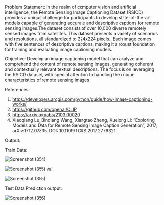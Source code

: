  Problem Statement:
 In the realm of computer vision and artificial intelligence, the Remote Sensing Image Captioning Dataset (RSICD) provides a unique challenge for participants to develop state-of-the-art models capable of generating accurate and descriptive captions for remote sensing images.The dataset consists of over 10,000 diverse remotely sensed images from satellites. This dataset presents a variety of scenarios and resolutions, all standardized to 224x224 pixels.. Each image comes with five sentences of descriptive captions, making it a robust foundation for training and evaluating image captioning models.
 
 
 Objective:
 Develop an image captioning model that can analyze and comprehend the content of remote sensing images, generating coherent and contextually relevant textual descriptions. The focus is on leveraging the RSICD dataset, with special attention to handling the unique characteristics of remote sensing images

 References:
 1. https://developers.arcgis.com/python/guide/how-image-captioning-works/
 2. https://github.com/openai/CLIP
 3. https://arxiv.org/abs/2103.00020
 4. Xiaoqiang Lu, Binqiang Wang, Xiangtao Zheng, Xuelong Li: “Exploring Models and Data for Remote Sensing Image Caption Generation”, 2017; arXiv:1712.07835. DOI: 10.1109/TGRS.2017.2776321.


Output:

Train Data:

 
![Screenshot (354)](https://github.com/Its-Shreya/TRINIT_AccessDenied_ML/assets/139217213/6496d8b1-1513-4d57-8221-5c0b1ab3508f)

![Screenshot (355) val](https://github.com/Its-Shreya/TRINIT_AccessDenied_ML/assets/139217213/ed80ad76-3d49-449d-b070-f0ac476889ac)

![Screenshot (355)](https://github.com/Its-Shreya/TRINIT_AccessDenied_ML/assets/139217213/d077125e-5264-49f4-916f-9082986fcff7)

Test Data Prediction output:

![Screenshot (356)](https://github.com/Its-Shreya/TRINIT_AccessDenied_ML/assets/139217213/0f4a1870-c567-4cf1-804a-0a4cd7af97fa)
